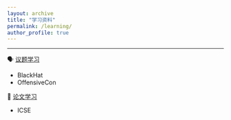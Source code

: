 ```yaml
---
layout: archive
title: "学习资料"
permalink: /learning/
author_profile: true
---
```


---

🗣️ [议题学习](./topic/)
- BlackHat
- OffensiveCon

📜 [论文学习](./paper/)
- ICSE





